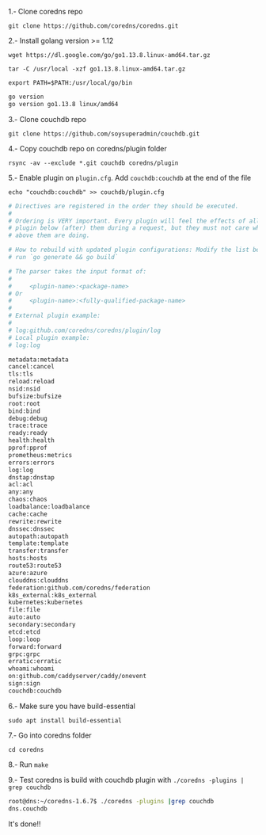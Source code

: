 1.- Clone coredns repo

`git clone https://github.com/coredns/coredns.git`

2.- Install golang version >= 1.12

`wget https://dl.google.com/go/go1.13.8.linux-amd64.tar.gz`

`tar -C /usr/local -xzf go1.13.8.linux-amd64.tar.gz`

`export PATH=$PATH:/usr/local/go/bin`

```bash
go version
go version go1.13.8 linux/amd64
```

3.- Clone couchdb repo

`git clone https://github.com/soysuperadmin/couchdb.git`

4.- Copy couchdb repo on coredns/plugin folder

`rsync -av --exclude *.git couchdb coredns/plugin`

5.- Enable plugin on `plugin.cfg`. Add `couchdb:couchdb` at the end of the file

`echo "couchdb:couchdb" >> couchdb/plugin.cfg`

```bash
# Directives are registered in the order they should be executed.
#
# Ordering is VERY important. Every plugin will feel the effects of all other
# plugin below (after) them during a request, but they must not care what plugin
# above them are doing.

# How to rebuild with updated plugin configurations: Modify the list below and
# run `go generate && go build`

# The parser takes the input format of:
#
#     <plugin-name>:<package-name>
# Or
#     <plugin-name>:<fully-qualified-package-name>
#
# External plugin example:
#
# log:github.com/coredns/coredns/plugin/log
# Local plugin example:
# log:log

metadata:metadata
cancel:cancel
tls:tls
reload:reload
nsid:nsid
bufsize:bufsize
root:root
bind:bind
debug:debug
trace:trace
ready:ready
health:health
pprof:pprof
prometheus:metrics
errors:errors
log:log
dnstap:dnstap
acl:acl
any:any
chaos:chaos
loadbalance:loadbalance
cache:cache
rewrite:rewrite
dnssec:dnssec
autopath:autopath
template:template
transfer:transfer
hosts:hosts
route53:route53
azure:azure
clouddns:clouddns
federation:github.com/coredns/federation
k8s_external:k8s_external
kubernetes:kubernetes
file:file
auto:auto
secondary:secondary
etcd:etcd
loop:loop
forward:forward
grpc:grpc
erratic:erratic
whoami:whoami
on:github.com/caddyserver/caddy/onevent
sign:sign
couchdb:couchdb

```

6.- Make sure you have build-essential

`sudo apt install build-essential`

7.- Go into coredns folder

`cd coredns`

8.- Run `make`

9.- Test coredns is build with couchdb plugin with `./coredns -plugins | grep couchdb`

```bash
root@dns:~/coredns-1.6.7$ ./coredns -plugins |grep couchdb
dns.couchdb

```

It's done!!